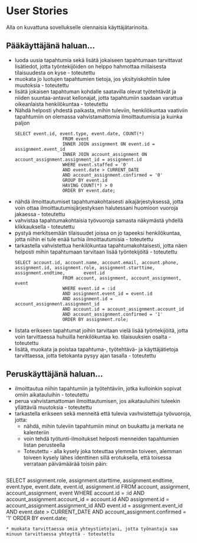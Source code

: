 # User Stories

Alla on kuvattuna sovellukselle olennaisia käyttäjätarinoita.

## Pääkäyttäjänä haluan...

* luoda uusia tapahtumia sekä lisätä jokaiseen tapahtumaan tarvittavat lisätiedot, jotta työntekijöiden on helppo hahmottaa millaisesta tilaisuudesta on kyse - toteutettu
* muokata jo luotujen tapahtumien tietoja, jos yksityiskohtiin tulee muutoksia - toteutettu
* lisätä jokaisen tapahtuman kohdalle saatavilla olevat työtehtävät ja niiden suuntaa-antavat kellonajat, jotta tapahtumiin saadaan varattua oikeanlaista henkilökuntaa - toteutettu
* Nähdä helposti yhdestä paikasta, mihin tuleviin, henkilökuntaa vaativiin tapahtumiin on olemassa vahvistamattomia ilmoittautumisia ja kuinka paljon
  ```
  SELECT event.id, event.type, event.date, COUNT(*) 
                    FROM event 
                    INNER JOIN assignment ON event.id = assignment.event_id 
                    INNER JOIN account_assignment ON account_assignment.assignment_id = assignment.id 
                    WHERE event.staffed = '0' 
                    AND event.date > CURRENT_DATE 
                    AND account_assignment.confirmed = '0' 
                    GROUP BY event.id 
                    HAVING COUNT(*) > 0 
                    ORDER BY event.date;
   ```
* nähdä ilmoittautumiset tapahtumakohtaisesti aikajärjestyksessä, jotta voin ottaa ilmoittautumisjärjestyksen halutessani huomioon vuoroja jakaessa - toteutettu
* vahvistaa tapahtumakohtaisia työvuoroja samasta näkymästä yhdellä klikkauksella - toteutettu
* pystyä merkitsemään tilaisuudet joissa on jo tapeeksi henkilökuntaa, jotta niihin ei tule enää turhia ilmoittautumisia - toteutettu 
* tarkastella vahvistettua henkilökuntaa tapahtumakohtaisesti, jotta näen helposti mihin tapahtumaan tarvitaan lisää työntekijöitä - toteutettu
  ```
  SELECT account.id, account.name, account.email, account.phone, assignment.id, assignment.role, assignment.starttime, assignment.endtime,       event.id 
                    FROM account, assignment, account_assignment, event 
                    WHERE event.id = :id 
                    AND assignment.event_id = event.id 
                    AND assignment.id = account_assignment.assignment_id 
                    AND account.id = account_assignment.account_id 
                    AND account_assignment.confirmed = '1' 
                    ORDER BY assignment.role;
  ```
* listata erikseen tapahtumat joihin tarvitaan vielä lisää työntekijöitä, jotta voin tarvittaessa huhuilla henkilökuntaa ko. tilaisuuksien osalta - toteutettu
* lisätä, muokata ja poistaa tapahtuma-, työtehtävä- ja käyttäjätietoja tarvittaessa, jotta tietokanta pysyy ajan tasalla - toteutettu

## Peruskäyttäjänä haluan...

* ilmoittautua niihin tapahtumiin ja työtehtäviin, jotka kulloinkin sopivat omiin aikatauluihin - toteutettu
* perua vahvistamattoman ilmoittautumisen, jos aikatauluihini tuleekin yllättäviä muutoksia - toteutettu
* tarkastella erikseen sekä menneitä että tulevia vavhvistettuja työvuoroja, jotta:  
  - nähdä, mihin tuleviin tapahtumiin minut on buukattu ja merkata ne kalenteriin 
  - voin tehdä työtunti-ilmoitukset helposti menneiden tapahtumien listan perusteella
  - Toteutettu - alla kysely joka toteuttaa ylemmän toiveen, alemman toiveen kysely lähes identtinen sillä erotuksella, että toisessa verrataan päivämäärää toisin päin:
  ```
SELECT assignment.role, assignment.starttime, assignment.endtime, event.type, event.date, event.id, assignment.id 
                    FROM account, assignment, account_assignment, event 
                    WHERE account.id = :id
                    AND account_assignment.account_id = account.id 
                    AND assignment.id = account_assignment.assignment_id 
                    AND event.id = assignment.event_id 
                    AND event.date > CURRENT_DATE 
                    AND account_assignment.confirmed = '1' 
                    ORDER BY event.date;
  ```
* muokata tarvittaessa omia yhteystietojani, jotta työnantaja saa minuun tarvittaessa yhteyttä - toteutettu
